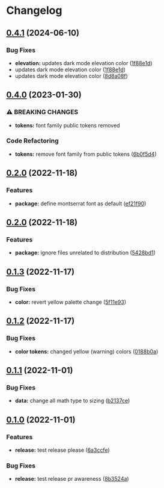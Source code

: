 # Changelog

## [0.4.1](https://github.com/Vonage/vivid-figma-tokens/compare/v0.4.0...v0.4.1) (2024-06-10)


### Bug Fixes

* **elevation:** updates dark mode elevation color ([1f88e1d](https://github.com/Vonage/vivid-figma-tokens/commit/1f88e1d07ae155e72d68fee4af5c40b714b53cce))
* updates dark mode elevation color ([1f88e1d](https://github.com/Vonage/vivid-figma-tokens/commit/1f88e1d07ae155e72d68fee4af5c40b714b53cce))
* updates dark mode elevation color ([8d8a08f](https://github.com/Vonage/vivid-figma-tokens/commit/8d8a08f1e333e00bbf84136255c5cd8329ab07d1))

## [0.4.0](https://github.com/Vonage/vivid-figma-tokens/compare/v0.3.0...v0.4.0) (2023-01-30)


### ⚠ BREAKING CHANGES

* **tokens:** font family public tokens removed

### Code Refactoring

* **tokens:** remove font family from public tokens ([6b0f5d4](https://github.com/Vonage/vivid-figma-tokens/commit/6b0f5d4bd4bfb05a0f80707427776aade1c189c5))

## [0.2.0](https://github.com/Vonage/vivid-figma-tokens/compare/v0.1.4...v0.2.0) (2022-11-18)


### Features

* **package:** define montserrat font as default ([ef21f90](https://github.com/Vonage/vivid-figma-tokens/pull/37/commits/880773cfe92f42c60d254b42377ec5aab99bef58))

## [0.2.0](https://github.com/Vonage/vivid-figma-tokens/compare/v0.1.4...v0.2.0) (2022-11-18)


### Features

* **package:** ignore files unrelated to distribution ([5428bd1](https://github.com/Vonage/vivid-figma-tokens/commit/5428bd178d7270e1186683679c68fe17a93eae36))

## [0.1.3](https://github.com/Vonage/vivid-figma-tokens/compare/v0.1.2...v0.1.3) (2022-11-17)


### Bug Fixes

* **color:** revert yellow palette change ([5f11e93](https://github.com/Vonage/vivid-figma-tokens/commit/5f11e9335457528f890caa28d0a3e082e4d09159))

## [0.1.2](https://github.com/Vonage/vivid-figma-tokens/compare/v0.1.1...v0.1.2) (2022-11-17)


### Bug Fixes

* **color tokens:** changed yellow (warning) colors ([0188b0a](https://github.com/Vonage/vivid-figma-tokens/commit/0188b0a2c3f8be98ca39b0ad330717331a9376f0))

## [0.1.1](https://github.com/Vonage/vivid-figma-tokens/compare/v0.1.0...v0.1.1) (2022-11-01)


### Bug Fixes

* **data:** change all math type to sizing ([b2137ce](https://github.com/Vonage/vivid-figma-tokens/commit/b2137cea7ed5ce2fcd75721bab4ec71d58e2ece7))

## [0.1.0](https://github.com/Vonage/vivid-figma-tokens/compare/v0.1.0...v0.1.0) (2022-11-01)


### Features

* **release:** test release please ([6a3ccfe](https://github.com/Vonage/vivid-figma-tokens/commit/6a3ccfeb7ec4ce9cbe3ca271f6f43e5322fbef24))


### Bug Fixes

* **release:** test release pr awareness ([8b3524a](https://github.com/Vonage/vivid-figma-tokens/commit/8b3524ab4c3670421968eea1979d6b0d1476d785))
